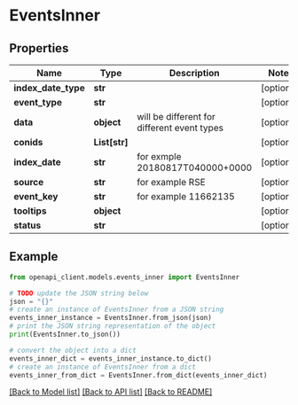 # EventsInner


## Properties

Name | Type | Description | Notes
------------ | ------------- | ------------- | -------------
**index_date_type** | **str** |  | [optional] 
**event_type** | **str** |  | [optional] 
**data** | **object** | will be different for different event types | [optional] 
**conids** | **List[str]** |  | [optional] 
**index_date** | **str** | for exmple 20180817T040000+0000 | [optional] 
**source** | **str** | for example RSE | [optional] 
**event_key** | **str** | for example 11662135 | [optional] 
**tooltips** | **object** |  | [optional] 
**status** | **str** |  | [optional] 

## Example

```python
from openapi_client.models.events_inner import EventsInner

# TODO update the JSON string below
json = "{}"
# create an instance of EventsInner from a JSON string
events_inner_instance = EventsInner.from_json(json)
# print the JSON string representation of the object
print(EventsInner.to_json())

# convert the object into a dict
events_inner_dict = events_inner_instance.to_dict()
# create an instance of EventsInner from a dict
events_inner_from_dict = EventsInner.from_dict(events_inner_dict)
```
[[Back to Model list]](../README.md#documentation-for-models) [[Back to API list]](../README.md#documentation-for-api-endpoints) [[Back to README]](../README.md)


